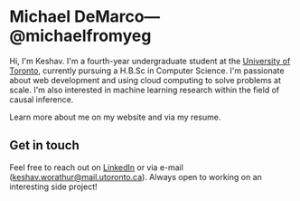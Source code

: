 # Michael DeMarco—@michaelfromyeg

Hi, I'm Keshav. I'm a fourth-year undergraduate student at the [University of Toronto](https://www.utoronto.ca/), currently pursuing a H.B.Sc in Computer Science. I'm passionate about web development and using cloud computing to solve problems at scale. I'm also interested in machine learning research within the field of causal inference.  

Learn more about me on my website and via my resume. 

## Get in touch

Feel free to reach out on [LinkedIn](https://www.linkedin.com/in/keshav-w/) or via e-mail (keshav.worathur@mail.utoronto.ca). Always open to working on an interesting side project!
